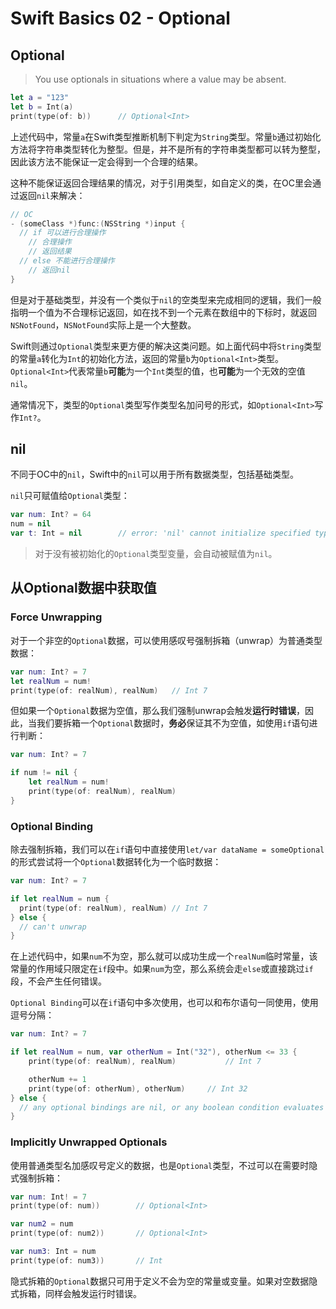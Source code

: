 # Swift Basics 02 - Optional

## Optional

> You use optionals in situations where a value may be absent.

```swift
let a = "123"
let b = Int(a)
print(type(of: b))		// Optional<Int>
```

上述代码中，常量`a`在Swift类型推断机制下判定为`String`类型。常量`b`通过初始化方法将字符串类型转化为整型。但是，并不是所有的字符串类型都可以转为整型，因此该方法不能保证一定会得到一个合理的结果。

这种不能保证返回合理结果的情况，对于引用类型，如自定义的类，在OC里会通过返回`nil`来解决：

```objective-c
// OC
- (someClass *)func:(NSString *)input {
  // if 可以进行合理操作 
  	// 合理操作
  	// 返回结果
  // else 不能进行合理操作
  	// 返回nil
}
```

但是对于基础类型，并没有一个类似于`nil`的空类型来完成相同的逻辑，我们一般指明一个值为不合理标记返回，如在找不到一个元素在数组中的下标时，就返回`NSNotFound`，`NSNotFound`实际上是一个大整数。

Swift则通过`Optional`类型来更方便的解决这类问题。如上面代码中将`String`类型的常量`a`转化为`Int`的初始化方法，返回的常量`b`为`Optional<Int>`类型。`Optional<Int>`代表常量`b`**可能**为一个`Int`类型的值，也**可能**为一个无效的空值`nil`。

通常情况下，类型的`Optional`类型写作类型名加问号的形式，如`Optional<Int>`写作`Int?`。

## nil

不同于OC中的`nil`，Swift中的`nil`可以用于所有数据类型，包括基础类型。

`nil`只可赋值给`Optional`类型：

```swift
var num: Int? = 64
num = nil
var t: Int = nil		// error: 'nil' cannot initialize specified type 'Int'
```

> 对于没有被初始化的`Optional`类型变量，会自动被赋值为`nil`。

## 从Optional数据中获取值

### Force Unwrapping

对于一个非空的`Optional`数据，可以使用感叹号强制拆箱（unwrap）为普通类型数据：

```swift
var num: Int? = 7
let realNum = num!
print(type(of: realNum), realNum)	// Int 7
```

但如果一个`Optional`数据为空值，那么我们强制unwrap会触发**运行时错误**，因此，当我们要拆箱一个`Optional`数据时，**务必**保证其不为空值，如使用`if`语句进行判断：

```swift
var num: Int? = 7

if num != nil {
    let realNum = num!
    print(type(of: realNum), realNum)
}
```

### Optional Binding

除去强制拆箱，我们可以在`if`语句中直接使用`let/var dataName = someOptional`的形式尝试将一个`Optional`数据转化为一个临时数据：

```swift
var num: Int? = 7

if let realNum = num {
  print(type(of: realNum), realNum)	// Int 7
} else {
  // can't unwrap
}
```

在上述代码中，如果`num`不为空，那么就可以成功生成一个`realNum`临时常量，该常量的作用域只限定在`if`段中。如果`num`为空，那么系统会走`else`或直接跳过`if`段，不会产生任何错误。

`Optional Binding`可以在`if`语句中多次使用，也可以和布尔语句一同使用，使用逗号分隔：

```swift
var num: Int? = 7

if let realNum = num, var otherNum = Int("32"), otherNum <= 33 {
    print(type(of: realNum), realNum)			// Int 7

    otherNum += 1
    print(type(of: otherNum), otherNum)		// Int 32
} else {
  // any optional bindings are nil, or any boolean condition evaluates to false
}
```

### Implicitly Unwrapped Optionals

使用普通类型名加感叹号定义的数据，也是`Optional`类型，不过可以在需要时隐式强制拆箱：

```swift
var num: Int! = 7
print(type(of: num))		// Optional<Int>

var num2 = num
print(type(of: num2))		// Optional<Int>

var num3: Int = num
print(type(of: num3))		// Int
```

隐式拆箱的`Optional`数据只可用于定义不会为空的常量或变量。如果对空数据隐式拆箱，同样会触发运行时错误。
